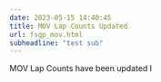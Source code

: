 ```yaml
---
date: 2023-05-15 14:40:45
title: MOV Lap Counts Updated
url: fsgp_mov.html
subheadline: "test sub"
---
```

MOV Lap Counts have been updated
l